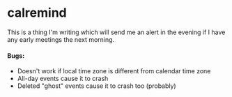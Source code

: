 # calremind

This is a thing I'm writing which will send me an alert in the evening if I have any early meetings the next morning.

#### Bugs:
* Doesn't work if local time zone is different from calendar time zone
* All-day events cause it to crash
* Deleted "ghost" events cause it to crash too (probably)
